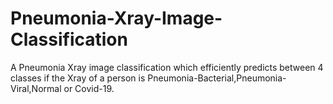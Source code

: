 # Pneumonia-Xray-Image-Classification
A Pneumonia Xray image classification which efficiently predicts between 4 classes if the Xray of a person is Pneumonia-Bacterial,Pneumonia-Viral,Normal or Covid-19.
